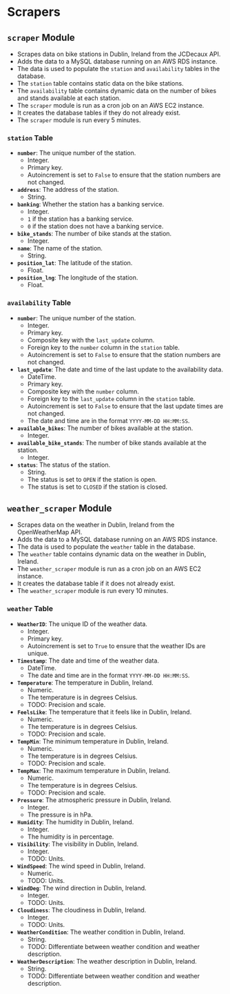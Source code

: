 # Scrapers

## `scraper` Module

- Scrapes data on bike stations in Dublin, Ireland from the JCDecaux API.
- Adds the data to a MySQL database running on an AWS RDS instance.
- The data is used to populate the `station` and `availability` tables in the database.
- The `station` table contains static data on the bike stations.
- The `availability` table contains dynamic data on the number of bikes and stands available at each station.
- The `scraper` module is run as a cron job on an AWS EC2 instance.
- It creates the database tables if they do not already exist.
- The `scraper` module is run every 5 minutes.

### `station` Table

- **`number`**: The unique number of the station.
    - Integer.
    - Primary key.
    - Autoincrement is set to `False` to ensure that the station numbers are not changed.
- **`address`**: The address of the station.
    - String.
- **`banking`**: Whether the station has a banking service.
    - Integer.
    - `1` if the station has a banking service.
    - `0` if the station does not have a banking service.
- **`bike_stands`**: The number of bike stands at the station.
    - Integer.
- **`name`**: The name of the station.
    - String.
- **`position_lat`**: The latitude of the station.
    - Float.
- **`position_lng`**: The longitude of the station.
    - Float.

### `availability` Table

- **`number`**: The unique number of the station.
    - Integer.
    - Primary key.
    - Composite key with the `last_update` column.
    - Foreign key to the `number` column in the `station` table.
    - Autoincrement is set to `False` to ensure that the station numbers are not changed.
- **`last_update`**: The date and time of the last update to the availability data.
    - DateTime.
    - Primary key.
    - Composite key with the `number` column.
    - Foreign key to the `last_update` column in the `station` table.
    - Autoincrement is set to `False` to ensure that the last update times are not changed.
    - The date and time are in the format `YYYY-MM-DD HH:MM:SS`.
- **`available_bikes`**: The number of bikes available at the station.
    - Integer.
- **`available_bike_stands`**: The number of bike stands available at the station.
    - Integer.
- **`status`**: The status of the station.
    - String.
    - The status is set to `OPEN` if the station is open.
    - The status is set to `CLOSED` if the station is closed.

## `weather_scraper` Module

- Scrapes data on the weather in Dublin, Ireland from the OpenWeatherMap API.
- Adds the data to a MySQL database running on an AWS RDS instance.
- The data is used to populate the `weather` table in the database.
- The `weather` table contains dynamic data on the weather in Dublin, Ireland.
- The `weather_scraper` module is run as a cron job on an AWS EC2 instance.
- It creates the database table if it does not already exist.
- The `weather_scraper` module is run every 10 minutes.

### `weather` Table

- **`WeatherID`**: The unique ID of the weather data.
    - Integer.
    - Primary key.
    - Autoincrement is set to `True` to ensure that the weather IDs are unique.
- **`Timestamp`**: The date and time of the weather data.
    - DateTime.
    - The date and time are in the format `YYYY-MM-DD HH:MM:SS`.
- **`Temperature`**: The temperature in Dublin, Ireland.
    - Numeric.
    - The temperature is in degrees Celsius.
    - TODO: Precision and scale.
- **`FeelsLike`**: The temperature that it feels like in Dublin, Ireland.
    - Numeric.
    - The temperature is in degrees Celsius.
    - TODO: Precision and scale.
- **`TempMin`**: The minimum temperature in Dublin, Ireland.
    - Numeric.
    - The temperature is in degrees Celsius.
    - TODO: Precision and scale.
- **`TempMax`**: The maximum temperature in Dublin, Ireland.
    - Numeric.
    - The temperature is in degrees Celsius.
    - TODO: Precision and scale.
- **`Pressure`**: The atmospheric pressure in Dublin, Ireland.
    - Integer.
    - The pressure is in hPa.
- **`Humidity`**: The humidity in Dublin, Ireland.
    - Integer.
    - The humidity is in percentage.
- **`Visibility`**: The visibility in Dublin, Ireland.
    - Integer.
    - TODO: Units.
- **`WindSpeed`**: The wind speed in Dublin, Ireland.
    - Numeric.
    - TODO: Units.
- **`WindDeg`**: The wind direction in Dublin, Ireland.
    - Integer.
    - TODO: Units.
- **`Cloudiness`**: The cloudiness in Dublin, Ireland.
    - Integer.
    - TODO: Units.
- **`WeatherCondition`**: The weather condition in Dublin, Ireland.
    - String.
    - TODO: Differentiate between weather condition and weather description.
- **`WeatherDescription`**: The weather description in Dublin, Ireland.
    - String.
    - TODO: Differentiate between weather condition and weather description.
